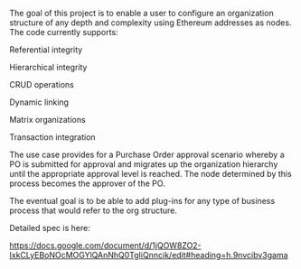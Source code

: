 The goal of this project is to enable a user to configure an organization structure of any depth and complexity using Ethereum addresses as nodes. The code currently supports:

   Referential integrity
 
   Hierarchical integrity
 
   CRUD operations
 
   Dynamic linking
 
   Matrix organizations
   
   Transaction integration
 
 The use case provides for a Purchase Order approval scenario whereby a PO is submitted for approval and migrates up the organization hierarchy until the appropriate approval level is reached. The node determined by this process becomes the approver of the PO.

The eventual goal is to be able to add plug-ins for any type of business process that would refer to the org structure.

Detailed spec is here:


https://docs.google.com/document/d/1jQOW8ZO2-IxkCLyEBoNOcMOGYlQAnNhQ0TgIiQnncik/edit#heading=h.9nvcibv3gama


